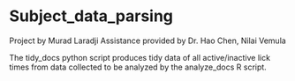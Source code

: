# Subject_data_parsing

Project by Murad Laradji
Assistance provided by Dr. Hao Chen, Nilai Vemula

The tidy_docs python script produces tidy data of all active/inactive lick times from data collected to be analyzed by
the analyze_docs R script. 


